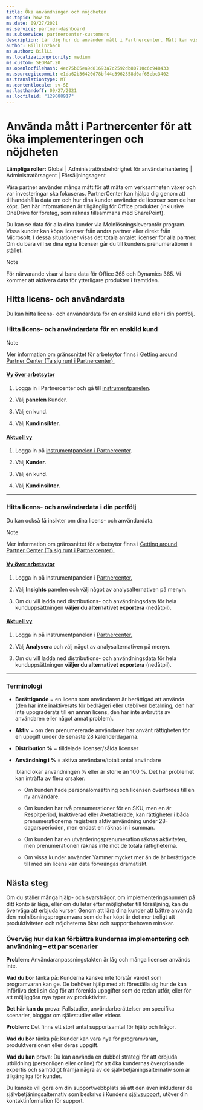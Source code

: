 ```yaml
---
title: Öka användningen och nöjdheten
ms.topic: how-to
ms.date: 09/27/2021
ms.service: partner-dashboard
ms.subservice: partnercenter-customers
description: Lär dig hur du använder mått i Partnercenter. Mått kan visa om din verksamhet växer, hur kunderna använder sina licenser och var investeringar ska fokuseras.
author: BillLinzbach
ms.author: BillLi
ms.localizationpriority: medium
ms.custom: SEOMAY.20
ms.openlocfilehash: 4ec75b05ea9d81693a7c2592db80710c6c948433
ms.sourcegitcommit: e1da62b36420d78bf44e3962358d0af65ebc3402
ms.translationtype: MT
ms.contentlocale: sv-SE
ms.lasthandoff: 09/27/2021
ms.locfileid: "129088917"
---
```

# <a name="use-metrics-in-partner-center-to-increase-adoption-and-satisfaction"></a>Använda mått i Partnercenter för att öka implementeringen och nöjdheten

**Lämpliga roller:** Global | Administratörsbehörighet för användarhantering | Administratörsagent | Försäljningsagent

Våra partner använder många mått för att mäta om verksamheten växer och var investeringar ska fokuseras. PartnerCenter kan hjälpa dig genom att tillhandahålla data om och hur dina kunder använder de licenser som de har köpt. Den här informationen är tillgänglig för Office produkter (inklusive OneDrive för företag, som räknas tillsammans med SharePoint).

Du kan se data för alla dina kunder via Molnlösningsleverantör program. Vissa kunder kan köpa licenser från andra partner eller direkt från Microsoft. I dessa situationer visas det totala antalet licenser för alla partner. Om du bara vill se dina egna licenser går du till kundens prenumerationer i stället.

> [!NOTE]  
> För närvarande visar vi bara data för Office 365 och Dynamics 365. Vi kommer att aktivera data för ytterligare produkter i framtiden.

## <a name="find-license-and-user-data"></a>Hitta licens- och användardata

Du kan hitta licens- och användardata för en enskild kund eller i din portfölj.

### <a name="find-license-and-user-data-for-a-single-customer"></a>Hitta licens- och användardata för en enskild kund

> [!NOTE]
> Mer information om gränssnittet för arbetsytor finns i [Getting around Partner Center (Ta sig runt i Partnercenter).](get-around-partner-center.md#turn-workspaces-on-and-off)

#### <a name="workspaces-view"></a>[Vy över arbetsytor](#tab/workspaces-view)

1. Logga in i Partnercenter och gå till [instrumentpanelen](https://partner.microsoft.com/dashboard).

2. Välj **panelen** Kunder.

3. Välj en kund.

4. Välj **Kundinsikter.**

#### <a name="current-view"></a>[Aktuell vy](#tab/current-view)

1. Logga in på [instrumentpanelen i Partnercenter](https://partner.microsoft.com/dashboard).

2. Välj **Kunder**.

3. Välj en kund.

4. Välj **Kundinsikter.**

* * *

### <a name="find-license-and-user-data-across-your-portfolio"></a>Hitta licens- och användardata i din portfölj

Du kan också få insikter om dina licens- och användardata.

> [!NOTE]
> Mer information om gränssnittet för arbetsytor finns i [Getting around Partner Center (Ta sig runt i Partnercenter).](get-around-partner-center.md#turn-workspaces-on-and-off)

#### <a name="workspaces-view"></a>[Vy över arbetsytor](#tab/workspaces-view)

1. Logga in på instrumentpanelen i [Partnercenter.](https://partner.microsoft.com/dashboard)

2. Välj **Insights** panelen och välj något av analysalternativen på menyn.

3. Om du vill ladda ned distributions- och användningsdata för hela kunduppsättningen **väljer du alternativet exportera** (nedåtpil).

#### <a name="current-view"></a>[Aktuell vy](#tab/current-view)

1. Logga in på instrumentpanelen i [Partnercenter.](https://partner.microsoft.com/dashboard)

2. Välj **Analysera** och välj något av analysalternativen på menyn.

3. Om du vill ladda ned distributions- och användningsdata för hela kunduppsättningen **väljer du alternativet exportera** (nedåtpil).

* * *

### <a name="terminology"></a>Terminologi

- **Berättigande** = en licens som användaren är berättigad att använda (den har inte inaktiverats för bedrägeri eller utebliven betalning, den har inte uppgraderats till en annan licens, den har inte avbrutits av användaren eller något annat problem).

- **Aktiv** = om den prenumererade användaren har använt rättigheten för en uppgift under de senaste 28 kalenderdagarna.

- **Distribution %** = tilldelade licenser/sålda licenser

- **Användning i %** = aktiva användare/totalt antal användare

   Ibland ökar användningen % eller är större än 100 %. Det här problemet kan inträffa av flera orsaker:

  - Om kunden hade personalomsättning och licensen överfördes till en ny användare.

  - Om kunden har två prenumerationer för en SKU, men en är Respitperiod, Inaktiverad eller Avetablerade, kan rättigheter i båda prenumerationerna registrera aktiv användning under 28-dagarsperioden, men endast en räknas in i summan.

  - Om kunden har en utvärderingsprenumeration räknas aktiviteten, men prenumerationen räknas inte mot de totala rättigheterna.

  - Om vissa kunder använder Yammer mycket mer än de är berättigade till med sin licens kan data förvrängas dramatiskt.

## <a name="next-steps"></a>Nästa steg

Om du ställer många hjälp- och svarsfrågor, om implementeringsnumren på ditt konto är låga, eller om du letar efter möjligheter till försäljning, kan du överväga att erbjuda kurser. Genom att lära dina kunder att bättre använda den molnlösningsprogramvara som de har köpt är det mer troligt att produktiviteten och nöjdheterna ökar och supportbehoven minskar.

### <a name="considering-how-to-improve-customer-adoption-and-usage---a-couple-scenarios"></a>Överväg hur du kan förbättra kundernas implementering och användning – ett par scenarier

**Problem:** Användaranpassningstakten är låg och många licenser används inte.

**Vad du bör** tänka på: Kunderna kanske inte förstår värdet som programvaran kan ge. De behöver hjälp med att föreställa sig hur de kan införliva det i sin dag för att förenkla uppgifter som de redan utför, eller för att möjliggöra nya typer av produktivitet.

**Det här kan du** prova: Fallstudier, användarberättelser om specifika scenarier, bloggar om självstudier eller videor.

**Problem:** Det finns ett stort antal supportsamtal för hjälp och frågor.

**Vad du bör** tänka på: Kunder kan vara nya för programvaran, produktversionen eller deras uppgift.

**Vad du kan** prova: Du kan använda en dubbel strategi för att erbjuda utbildning (personligen eller online) för att öka kundernas övergripande expertis och samtidigt främja några av de självbetjäningsalternativ som är tillgängliga för kunder.

Du kanske vill göra om din supportwebbplats så att den även inkluderar de självbetjäningsalternativ som beskrivs i Kundens [självsupport,](customer-self-support.md) utöver din kontaktinformation för support.
